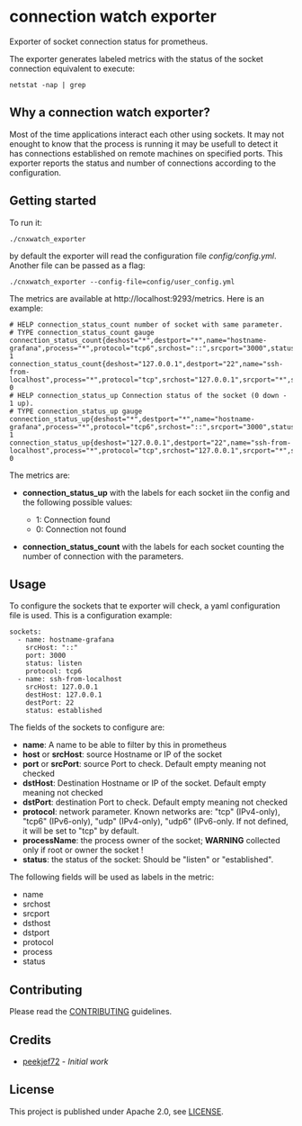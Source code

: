 # connection watch exporter
Exporter of socket connection status for prometheus.

The exporter generates labeled metrics with the status of the socket connection equivalent to execute:
```
netstat -nap | grep
```
## Why a connection watch exporter?
Most of the time applications interact each other using sockets. It may not enought to know that the process is running it may be usefull to detect it has connections established on remote machines on specified ports.
This exporter reports the status and number of connections according to the configuration.

## Getting started
To run it:
```
./cnxwatch_exporter
```
by default the exporter will read the configuration file *config/config.yml*. Another file can be passed as a flag:
```
./cnxwatch_exporter --config-file=config/user_config.yml
```

The metrics are available at http://localhost:9293/metrics. Here is an example: 
```
# HELP connection_status_count number of socket with same parameter.
# TYPE connection_status_count gauge
connection_status_count{deshost="*",destport="*",name="hostname-grafana",process="*",protocol="tcp6",srchost="::",srcport="3000",status="listen"} 1
connection_status_count{deshost="127.0.0.1",destport="22",name="ssh-from-localhost",process="*",protocol="tcp",srchost="127.0.0.1",srcport="*",status="established"} 0
# HELP connection_status_up Connection status of the socket (0 down - 1 up).
# TYPE connection_status_up gauge
connection_status_up{deshost="*",destport="*",name="hostname-grafana",process="*",protocol="tcp6",srchost="::",srcport="3000",status="listen"} 1
connection_status_up{deshost="127.0.0.1",destport="22",name="ssh-from-localhost",process="*",protocol="tcp",srchost="127.0.0.1",srcport="*",status="established"} 0
```
The metrics are:
* **connection_status_up** with the labels for each socket iin the config and the following possible values:
  - 1: Connection found
  * 0: Connection not found

* **connection_status_count** with the labels for each socket counting the number of connection with the parameters.

## Usage
To configure the sockets that te exporter will check, a yaml configuration file is used. This is a configuration example:

```
sockets:
  - name: hostname-grafana 
    srcHost: "::"
    port: 3000
    status: listen
    protocol: tcp6
  - name: ssh-from-localhost
    srcHost: 127.0.0.1
    destHost: 127.0.0.1
    destPort: 22
    status: established
```
The fields of the sockets to configure are:
* **name**: A name to be able to filter by this in prometheus
* **host** or **srcHost**: source Hostname or IP of the socket
* **port** or **srcPort**: source Port to check. Default empty meaning not checked
* **dstHost**: Destination Hostname or IP of the socket. Default empty meaning not checked
* **dstPort**: destination Port to check. Default empty meaning not checked
* **protocol**: network parameter. Known networks are: "tcp" (IPv4-only), "tcp6" (IPv6-only), "udp" (IPv4-only), "udp6" (IPv6-only. If not defined, it will be set to "tcp" by default. 
* **processName**: the process owner of the socket; **WARNING** collected only if root or owner the socket !
* **status**: the status of the socket: Should be "listen" or "established".

The following fields will be used as labels in the metric:
* name
* srchost
* srcport
* dsthost
* dstport
* protocol
* process
* status

## Contributing
Please read the [CONTRIBUTING](https://github.com/peekjef72/cnxwatch_exporter/blob/master/CONTRIBUTING.md) guidelines.

## Credits
- [peekjef72](https://github.com/peekjef72) - *Initial work*

## License
This project is published under Apache 2.0, see [LICENSE](https://github.com/peekjef72/cnxwatch_exporter/blob/master/LICENSE).
